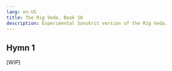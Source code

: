 ```yaml
---
lang: en-US
title: The Rig Veda, Book 10
description: Experimental Sanskrit version of the Rig Veda.
---
```


## Hymn 1
[WIP]